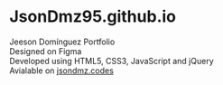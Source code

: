 # JsonDmz95.github.io
Jeeson Domínguez Portfolio<br>
Designed on Figma<br>
Developed using HTML5, CSS3, JavaScript and jQuery<br>
Avialable on <a href="https://jsondmz.codes/">jsondmz.codes</a>
